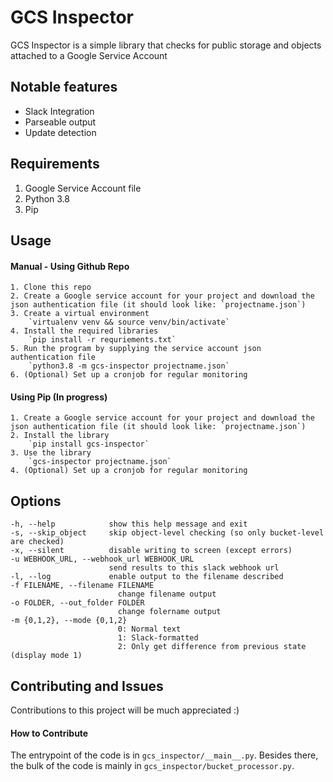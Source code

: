 # GCS Inspector
GCS Inspector is a simple library that checks for public storage and objects attached to a Google Service Account

## Notable features
  - Slack Integration
  - Parseable output
  - Update detection

## Requirements
1. Google Service Account file
2. Python 3.8
3. Pip

## Usage
#### Manual - Using Github Repo
    1. Clone this repo
    2. Create a Google service account for your project and download the json authentication file (it should look like: `projectname.json`)
    3. Create a virtual environment
        `virtualenv venv && source venv/bin/activate`
    4. Install the required libraries
        `pip install -r requriements.txt`
    5. Run the program by supplying the service account json authentication file
        `python3.8 -m gcs-inspector projectname.json`
    6. (Optional) Set up a cronjob for regular monitoring

#### Using Pip (In progress)
    1. Create a Google service account for your project and download the json authentication file (it should look like: `projectname.json`)
    2. Install the library
        `pip install gcs-inspector`
    3. Use the library
        `gcs-inspector projectname.json`
    4. (Optional) Set up a cronjob for regular monitoring

## Options
    -h, --help            show this help message and exit
    -s, --skip_object     skip object-level checking (so only bucket-level are checked)
    -x, --silent          disable writing to screen (except errors)
    -u WEBHOOK_URL, --webhook_url WEBHOOK_URL
                          send results to this slack webhook url
    -l, --log             enable output to the filename described
    -f FILENAME, --filename FILENAME
                            change filename output
    -o FOLDER, --out_folder FOLDER
                            change folername output
    -m {0,1,2}, --mode {0,1,2}
                            0: Normal text
                            1: Slack-formatted
                            2: Only get difference from previous state (display mode 1)

## Contributing and Issues
Contributions to this project will be much appreciated :)

#### How to Contribute
The entrypoint of the code is in `gcs_inspector/__main__.py`. 
Besides there, the bulk of the code is mainly in `gcs_inspector/bucket_processor.py`.
